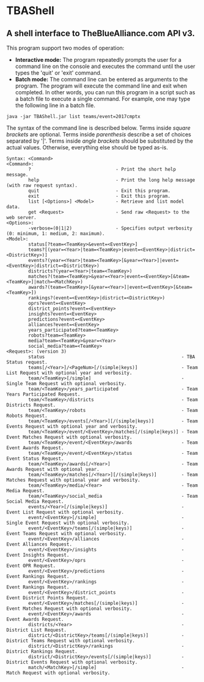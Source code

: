 # TBAShell
## A shell interface to TheBlueAlliance.com API v3.

This program support two modes of operation:
- **Interactive mode:** The program repeatedly prompts the user for a command line on the console and executes the command until the user types the 'quit' or 'exit' command.
- **Batch mode:** The command line can be entered as arguments to the program. The program will execute the command line and exit when completed. In other words, you can run this program in a script such as a batch file to execute a single command. For example, one may type the following line in a batch file.
```
java -jar TBAShell.jar list teams/event=2017cmptx
```
The syntax of the command line is described below. Terms inside _square brackets_ are optional. Terms inside _parenthesis_ describe a set of choices separated by '|'. Terms inside _angle brackets_ should be substituted by the actual values. Otherwise, everything else should be typed as-is.
```
Syntax: <Command>
<Command>:
        ?                               - Print the short help message.
        help                            - Print the long help message (with raw request syntax).
        quit                            - Exit this program.
        exit                            - Exit this program.
        list [<Options>] <Model>        - Retrieve and list model data.
        get <Request>                   - Send raw <Request> to the web server.
<Options>:
        -verbose=(0|1|2)                - Specifies output verbosity (0: minimum, 1: medium, 2: maximum).
<Model>:
        status[?team=<TeamKey>&event=<EventKey>]
        teams?[(year=<Year>|team=<TeamKey>|event=<EventKey>|district=<DistrictKey>)]
        events?(year=<Year>|team=<TeamKey>[&year=<Year>]|event=<EventKey>|district=<DistrictKey>)
        districts?(year=<Year>|team=<TeamKey>)
        matches?(team=<TeamKey>&year=<Year>|event=<EventKey>[&team=<TeamKey>]|match=<MatchKey>)
        awards?(team=<TeamKey>[&year=<Year>]|event=<EventKey>[&team=<TeamKey>])
        rankings?(event=<EventKey>|district=<DistrictKey>)
        oprs?event=<EventKey>
        district_points?event=<EventKey>
        insights?event=<EventKey>
        predictions?event=<EventKey>
        alliances?event=<EventKey>
        years_participated?team=<TeamKey>
        robots?team=<TeamKey>
        media?team=<TeamKey>&year=<Year>
        social_media?team=<TeamKey>
<Request>: (version 3)
        status                                                  - TBA Status request.
        teams[/<Year>]/<PageNum>[/(simple|keys)]                - Team List Request with optional year and verbosity.
        team/<TeamKey>[/simple]                                 - Single Team Request with optional verbosity.
        team/<TeamKey>/years_participated                       - Team Years Participated Request.
        team/<TeamKey>/districts                                - Team Districts Request.
        team/<TeamKey>/robots                                   - Team Robots Request.
        team/<TeamKey>/events[/<Year>][/(simple|keys)]          - Team Events Request with optional year and verbosity.
        team/<TeamKey>/event/<EventKey>/matches[/(simple|keys)] - Team Event Matches Request with optional verbosity.
        team/<TeamKey>/event/<EventKey>/awards                  - Team Event Awards Request.
        team/<TeamKey>/event/<EventKey>/status                  - Team Event Status Request.
        team/<TeamKey>/awards[/<Year>]                          - Team Awards Request with optional year.
        team/<TeamKey>/matches[/<Year>][/(simple|keys)]         - Team Matches Request with optional year and verbosity.
        team/<TeamKey>/media/<Year>                             - Team Media Request.
        team/<TeamKey>/social_media                             - Team Social Media Request.
        events/<Year>[/(simple|keys)]                           - Event List Request with optional verbosity.
        event/<EventKey>[/simple]                               - Single Event Request with optional verbosity.
        event/<EventKey>/teams[/(simple|keys)]                  - Event Teams Request with optional verbosity.
        event/<EventKey>/alliances                              - Event Alliances Request.
        event/<EventKey>/insights                               - Event Insights Request.
        event/<EventKey>/oprs                                   - Event OPR Request.
        event/<EventKey>/predictions                            - Event Rankings Request.
        event/<EventKey>/rankings                               - Event Rankings Request.
        event/<EventKey>/district_points                        - Event District Points Request.
        event/<EventKey>/matches[/(simple|keys)]                - Event Matches Request with optional verbosity.
        event/<EventKey>/awards                                 - Event Awards Request.
        districts/<Year>                                        - District List Request.
        district/<DistrictKey>/teams[/(simple|keys)]            - District Teams Request with optional verbosity.
        district/<DistrictKey>/rankings                         - District Rankings Request.
        district/<DistrictKey>/events[/(simple|keys)]           - District Events Request with optional verbosity.
        match/<MatchKey>[/simple]                               - Match Request with optional verbosity.
```
